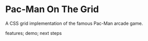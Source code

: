 # Pac-Man On The Grid

A CSS grid implementation of the famous Pac-Man arcade game.

features; demo; next steps